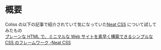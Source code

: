 # 概要

Coliss の以下の記事で紹介されていて気になっていた[Neat CSS](https://neat.joeldare.com/) について試してみたもの  
[プレーンな HTML で、ミニマルな Web サイトを素早く構築できるシンプルな CSS のフレームワーク -Neat CSS](https://coliss.com/articles/build-websites/operation/css/minimalist-css-framework-neatcss.html)
